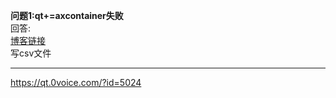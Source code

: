 **问题1:qt+=axcontainer失败**<br/>
回答:<br/>
[博客链接](https://www.oschina.net/question/3076092_2208580)<br/>
写csv文件<br/>

------- 


https://qt.0voice.com/?id=5024
